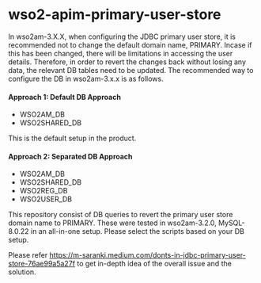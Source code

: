 # wso2-apim-primary-user-store
In wso2am-3.X.X, when configuring the JDBC primary user store, it is recommended not to change the default domain name, PRIMARY. Incase if this has been changed, there will be limitations in accessing the user details. Therefore, in order to revert the changes back without losing any data, the relevant DB tables need to be updated. 
The recommended way to configure the DB in wso2am-3.x.x is as follows.

#### Approach 1: Default DB Approach
 - WSO2AM_DB
 - WSO2SHARED_DB

This is the default setup in the product.

#### Approach 2: Separated DB Approach
 - WSO2AM_DB
 - WSO2SHARED_DB
 - WSO2REG_DB
 - WSO2USER_DB

This repository consist of DB queries to revert the primary user store domain name to PRIMARY. These were tested in wso2am-3.2.0, MySQL-8.0.22 in an all-in-one setup. Please select the scripts based on your DB setup.

Please refer https://m-saranki.medium.com/donts-in-jdbc-primary-user-store-76ae99a5a27f to get in-depth idea of the overall issue and the solution.
